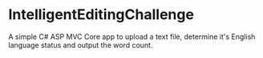 # IntelligentEditingChallenge

A simple C# ASP MVC Core app to upload a text file, determine it's English language status and output the word count.
